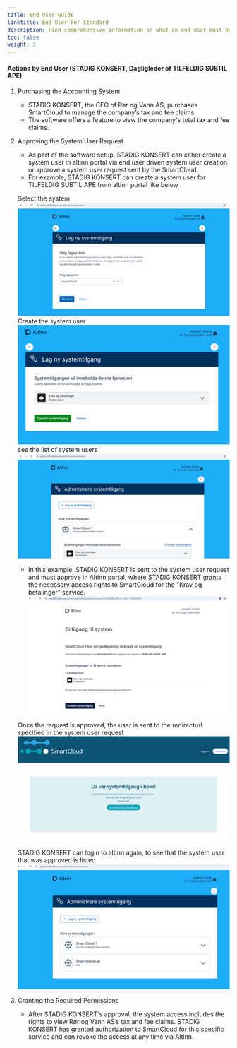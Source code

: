 ```yaml
---
title: End User Guide
linktitle: End User For Standard
description: Find comprehensive information on what an end user must be aware of and the steps to follow to establish a system user integration.
toc: false
weight: 3
---
```


#### Actions by End User (STADIG KONSERT, Dagligleder of TILFELDIG SUBTIL APE)
   1. Purchasing the Accounting System
      - STADIG KONSERT, the CEO of Rør og Vann AS, purchases SmartCloud to manage the company’s tax and fee claims.
      - The software offers a feature to view the company's total tax and fee claims.
   2. Approving the System User Request
      - As part of the software setup, STADIG KONSERT can either create a system user in altinn portal via end user driven system user creation or approve a system user request sent by the SmartCloud.      
      - For example, STADIG KONSERT can create a system user for TILFELDIG SUBTIL APE from altinn portal like below
      
      Select the system
      ![Select system as end user](../../systemvendor/systemtilgang-1.png)
      Create the system user
      ![approve creation of slected system access as end user](../../systemvendor/systemtilgang-2.png)
      see the list of system users
      ![list system users](../../systemvendor/systemtilgang-4.png)
      - In this example, STADIG KONSERT is sent to the system user request and must approve in Altinn portal, where STADIG KONSERT grants the necessary access rights to SmartCloud for the "Krav og betalinger" service.
      ![approve system user request](../../systemvendor/systemtilgang-approve-1.png)

      Once the request is approved, the user is sent to the redirecturl specified in the system user request
      ![vendor receipt page](../../systemvendor/systemtilgang-receipt-vendor.png)

      STADIG KONSERT can login to altinn again, to see that the system user that was approved is listed
      ![system user overview](../../systemvendor/systemtilgang-overview.png)

   3. Granting the Required Permissions
      - After STADIG KONSERT's approval, the system access includes the rights to view Rør og Vann AS’s tax and fee claims.
STADIG KONSERT has granted authorization to SmartCloud for this specific service and can revoke the access at any time via Altinn.
